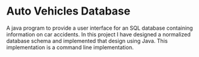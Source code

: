 # Auto Vehicles Database
A java program to provide a user interface for an SQL database containing information on car accidents. In this project I have designed a normalized database schema and implemented that design using Java. This implementation is a command line implementation.

